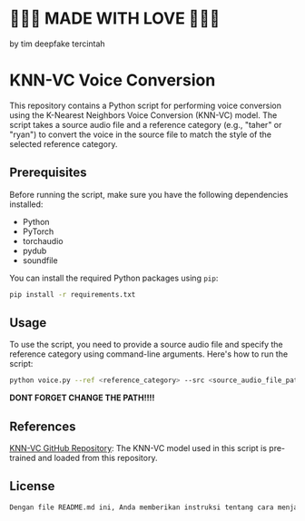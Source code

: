 # 💖💖💖 MADE WITH LOVE 💖💖💖
by tim deepfake tercintah

# KNN-VC Voice Conversion

This repository contains a Python script for performing voice conversion using the K-Nearest Neighbors Voice Conversion (KNN-VC) model. The script takes a source audio file and a reference category (e.g., "taher" or "ryan") to convert the voice in the source file to match the style of the selected reference category.

## Prerequisites

Before running the script, make sure you have the following dependencies installed:

- Python
- PyTorch
- torchaudio
- pydub
- soundfile

You can install the required Python packages using `pip`:

```bash
pip install -r requirements.txt
```

## Usage
To use the script, you need to provide a source audio file and specify the reference category using command-line arguments. Here's how to run the script:

```bash
python voice.py --ref <reference_category> --src <source_audio_file_path>
```

**DONT FORGET CHANGE THE PATH!!!!**

## References
[KNN-VC GitHub Repository](https://github.com/bshall/knn-vc): The KNN-VC model used in this script is pre-trained and loaded from this repository.


## License
```bash
Dengan file README.md ini, Anda memberikan instruksi tentang cara menjalankan skrip, mencantumkan prasyarat, dan memberikan tautan ke sumber daya yang relevan. Anda juga memberikan informasi lisensi untuk proyek Anda. Pastikan untuk menyimpannya sebagai file `README.md` di repositori GitHub Anda.
```
